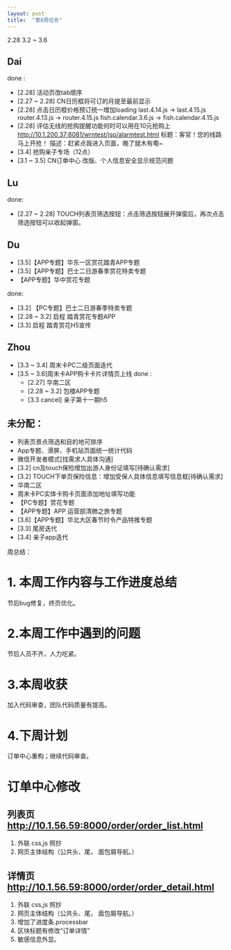 ```yaml
---
layout: post
title:  "第8周任务"
---
```


2.28 3.2 ~ 3.6

Dai
---
done :
  - [2.28] 活动页改tab顺序
  - [2.27 ~ 2.28] CN日历框将可订的月提至最前显示
  - [2.28] 点击日历框价格预订统一增加loading
    last.4.14.js -> last.4.15.js
    router.4.13.js -> router.4.15.js
    fish.calendar.3.6.js -> fish.calendar.4.15.js
  - [2.28] 评估无线的抢购提醒功能何时可以用在10元抢购上
    http://10.1.200.37:8081/wrntest/jsp/alarmtest.html
    标题：客官！您的线路马上开抢！
    描述：赶紧点我进入页面，晚了就木有嘞~
  - [3.4] 抢购亲子专场（12点）
  - [3.1 ~ 3.5] CN订单中心 改版、个人信息安全显示规范问题



Lu
--
done:
- [2.27 ~ 2.28] TOUCH列表页筛选按钮：点击筛选按钮展开弹窗后，再次点击筛选按钮可以收起弹窗。

Du
--
- [3.5]【APP专题】华东一区赏花踏青APP专题
- [3.5]【APP专题】巴士二日游春季赏花特卖专题
- 【APP专题】华中赏花专题

done:
  - [3.2] 【PC专题】巴士二日游春季特卖专题
  - [2.28 ~ 3.2] 启程 踏青赏花专题APP
  - [3.3] 启程 踏青赏花H5宣传



Zhou
----
- [3.3 ~ 3.4] 周末卡PC二级页面迭代
- [3.5 ~ 3.6]周末卡APP购卡卡片详情页上线
done :
  - [2.27] 华南二区
  - [2.28 ~ 3.2] 包楼APP专题
  - [3.3 cancel] 亲子第十一期h5


未分配：
-------
  - 列表页景点筛选和目的地可排序
  - App专题、滑屏、手机站页面统一统计代码
  - 微信开发者模式[找需求人具体沟通]
  - [3.2] cn及touch保险增加出游人身份证填写[待确认需求]
  - [3.2] TOUCH下单页保险信息：增加受保人具体信息填写信息框[待确认需求]
  - 华南二区
  - 周末卡PC实体卡购卡页面添加地址填写功能
  - 【PC专题】赏花专题
  - 【APP专题】APP 运营部清肺之旅专题
  - [3.6]【APP专题】华北大区春节时令产品特推专题
  - [3.3] 尾房迭代
  - [3.4] 亲子app迭代


周总结：

# 1. 本周工作内容与工作进度总结

节后bug修复，终页优化。

# 2.本周工作中遇到的问题

节后人员不齐，人力吃紧。

# 3.本周收获

加入代码审查，团队代码质量有提高。

# 4.下周计划

订单中心重构；继续代码审查。



# 订单中心修改

## 列表页 http://10.1.56.59:8000/order/order_list.html

1. 外联 css,js 照抄
2. 网页主体结构（公共头、尾， 面包屑导航。）


## 详情页 http://10.1.56.59:8000/order/order_detail.html

1. 外联 css,js 照抄
2. 网页主体结构（公共头、尾， 面包屑导航。）
3. 增加了进度条.processbar
4. 区块标题有修改“订单详情”
5. 敏感信息外显。
